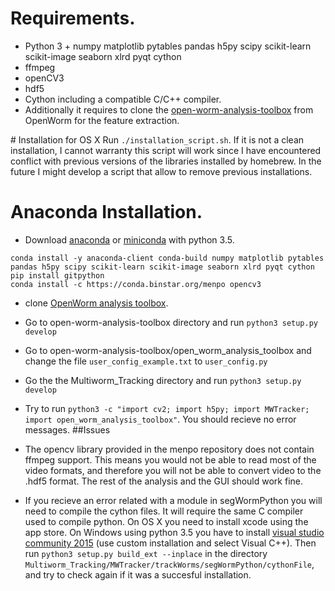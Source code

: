 
# Requirements.
- Python 3 + numpy matplotlib pytables pandas h5py scipy scikit-learn scikit-image seaborn xlrd pyqt cython
- ffmpeg
- openCV3
- hdf5
- Cython including a compatible C/C++ compiler.
- Additionally it requires to clone the [open-worm-analysis-toolbox](https://github.com/openworm/open-worm-analysis-toolbox) from OpenWorm for the feature extraction.

# Installation for OS X
Run `./installation_script.sh`. If it is not a clean installation, I cannot warranty this script will work since I have encountered conflict with previous versions of the libraries installed by homebrew. In the future I might develop a script that allow to remove previous installations.
 
# Anaconda Installation.
- Download [anaconda](https://www.continuum.io/downloads) or [miniconda](http://conda.pydata.org/miniconda.html) with python 3.5.
```
conda install -y anaconda-client conda-build numpy matplotlib pytables pandas h5py scipy scikit-learn scikit-image seaborn xlrd pyqt cython
pip install gitpython
conda install -c https://conda.binstar.org/menpo opencv3
```
- clone [OpenWorm analysis toolbox](https://github.com/openworm/open-worm-analysis-toolbox).
- Go to open-worm-analysis-toolbox directory and run `python3 setup.py develop`
- Go to open-worm-analysis-toolbox/open_worm_analysis_toolbox  and change the file `user_config_example.txt` to `user_config.py`
- Go the the Multiworm_Tracking directory and run `python3 setup.py develop`

- Try to run `python3 -c "import cv2; import h5py; import MWTracker; import open_worm_analysis_toolbox"`. You should recieve no error messages.
##Issues
- The opencv library provided in the menpo repository does not contain ffmpeg support. This means you would not be able to read most of the video formats, and therefore you will not be able to convert video to the .hdf5 format. The rest of the analysis and the GUI should work fine.
- If you recieve an error related with a module in segWormPython you will need to compile the cython files. It will require the same C compiler used to compile python. On OS X you need to install xcode using the app store. On Windows using python 3.5 you have to install [visual studio community 2015](https://www.visualstudio.com/en-us/products/visual-studio-community-vs.aspx) (use custom installation and select Visual C++). Then run `python3 setup.py build_ext --inplace` in the directory `Multiworm_Tracking/MWTracker/trackWorms/segWormPython/cythonFile`, and try to check again if it was a succesful installation.

